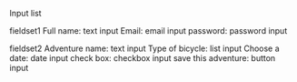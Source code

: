 Input list 

fieldset1 
Full name: text input
Email: email input
password: password input

fieldset2 
Adventure name: text input
Type of bicycle: list input
Choose a date: date input 
check box: checkbox input 
save this adventure: button input 


